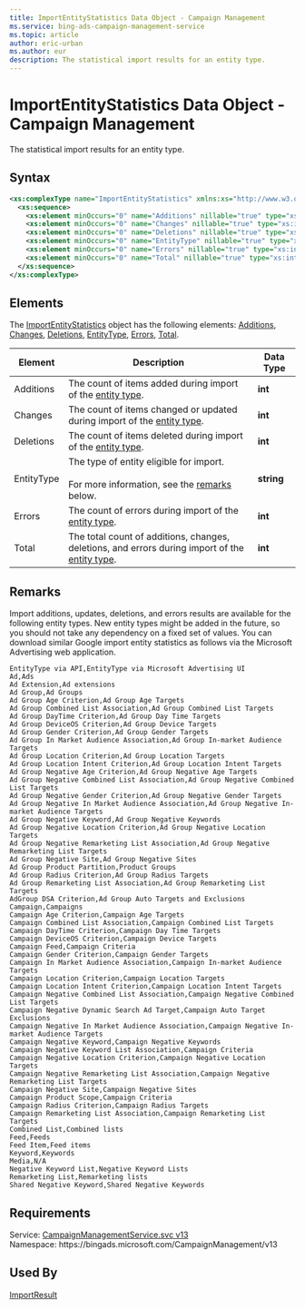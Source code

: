 ```yaml
---
title: ImportEntityStatistics Data Object - Campaign Management
ms.service: bing-ads-campaign-management-service
ms.topic: article
author: eric-urban
ms.author: eur
description: The statistical import results for an entity type.
---
```

# ImportEntityStatistics Data Object - Campaign Management
The statistical import results for an entity type.

## Syntax
```xml
<xs:complexType name="ImportEntityStatistics" xmlns:xs="http://www.w3.org/2001/XMLSchema">
  <xs:sequence>
    <xs:element minOccurs="0" name="Additions" nillable="true" type="xs:int" />
    <xs:element minOccurs="0" name="Changes" nillable="true" type="xs:int" />
    <xs:element minOccurs="0" name="Deletions" nillable="true" type="xs:int" />
    <xs:element minOccurs="0" name="EntityType" nillable="true" type="xs:string" />
    <xs:element minOccurs="0" name="Errors" nillable="true" type="xs:int" />
    <xs:element minOccurs="0" name="Total" nillable="true" type="xs:int" />
  </xs:sequence>
</xs:complexType>
```

## <a name="elements"></a>Elements

The [ImportEntityStatistics](importentitystatistics.md) object has the following elements: [Additions](#additions), [Changes](#changes), [Deletions](#deletions), [EntityType](#entitytype), [Errors](#errors), [Total](#total).

|Element|Description|Data Type|
|-----------|---------------|-------------|
|<a name="additions"></a>Additions|The count of items added during import of the [entity type](#entitytype).|**int**|
|<a name="changes"></a>Changes|The count of items changed or updated during import of the [entity type](#entitytype).|**int**|
|<a name="deletions"></a>Deletions|The count of items deleted during import of the [entity type](#entitytype).|**int**|
|<a name="entitytype"></a>EntityType|The type of entity eligible for import.<br/><br/>For more information, see the [remarks](#remarks) below.|**string**|
|<a name="errors"></a>Errors|The count of errors during import of the [entity type](#entitytype).|**int**|
|<a name="total"></a>Total|The total count of additions, changes, deletions, and errors during import of the [entity type](#entitytype).|**int**|

## <a name="remarks"></a>Remarks
Import additions, updates, deletions, and errors results are available for the following entity types. New entity types might be added in the future, so you should not take any dependency on a fixed set of values. You can download similar Google import entity statistics as follows via the Microsoft Advertising web application. 

```csv
EntityType via API,EntityType via Microsoft Advertising UI
Ad,Ads
Ad Extension,Ad extensions
Ad Group,Ad Groups
Ad Group Age Criterion,Ad Group Age Targets
Ad Group Combined List Association,Ad Group Combined List Targets
Ad Group DayTime Criterion,Ad Group Day Time Targets
Ad Group DeviceOS Criterion,Ad Group Device Targets
Ad Group Gender Criterion,Ad Group Gender Targets
Ad Group In Market Audience Association,Ad Group In-market Audience Targets
Ad Group Location Criterion,Ad Group Location Targets
Ad Group Location Intent Criterion,Ad Group Location Intent Targets
Ad Group Negative Age Criterion,Ad Group Negative Age Targets
Ad Group Negative Combined List Association,Ad Group Negative Combined List Targets
Ad Group Negative Gender Criterion,Ad Group Negative Gender Targets
Ad Group Negative In Market Audience Association,Ad Group Negative In-market Audience Targets
Ad Group Negative Keyword,Ad Group Negative Keywords
Ad Group Negative Location Criterion,Ad Group Negative Location Targets
Ad Group Negative Remarketing List Association,Ad Group Negative Remarketing List Targets
Ad Group Negative Site,Ad Group Negative Sites
Ad Group Product Partition,Product Groups
Ad Group Radius Criterion,Ad Group Radius Targets
Ad Group Remarketing List Association,Ad Group Remarketing List Targets
AdGroup DSA Criterion,Ad Group Auto Targets and Exclusions
Campaign,Campaigns
Campaign Age Criterion,Campaign Age Targets
Campaign Combined List Association,Campaign Combined List Targets
Campaign DayTime Criterion,Campaign Day Time Targets
Campaign DeviceOS Criterion,Campaign Device Targets
Campaign Feed,Campaign Criteria
Campaign Gender Criterion,Campaign Gender Targets
Campaign In Market Audience Association,Campaign In-market Audience Targets
Campaign Location Criterion,Campaign Location Targets
Campaign Location Intent Criterion,Campaign Location Intent Targets
Campaign Negative Combined List Association,Campaign Negative Combined List Targets
Campaign Negative Dynamic Search Ad Target,Campaign Auto Target Exclusions
Campaign Negative In Market Audience Association,Campaign Negative In-market Audience Targets
Campaign Negative Keyword,Campaign Negative Keywords
Campaign Negative Keyword List Association,Campaign Criteria
Campaign Negative Location Criterion,Campaign Negative Location Targets
Campaign Negative Remarketing List Association,Campaign Negative Remarketing List Targets
Campaign Negative Site,Campaign Negative Sites
Campaign Product Scope,Campaign Criteria
Campaign Radius Criterion,Campaign Radius Targets
Campaign Remarketing List Association,Campaign Remarketing List Targets
Combined List,Combined lists
Feed,Feeds
Feed Item,Feed items
Keyword,Keywords
Media,N/A
Negative Keyword List,Negative Keyword Lists
Remarketing List,Remarketing lists
Shared Negative Keyword,Shared Negative Keywords
```

## Requirements
Service: [CampaignManagementService.svc v13](https://campaign.api.bingads.microsoft.com/Api/Advertiser/CampaignManagement/v13/CampaignManagementService.svc)  
Namespace: https\://bingads.microsoft.com/CampaignManagement/v13  

## Used By
[ImportResult](importresult.md)  
